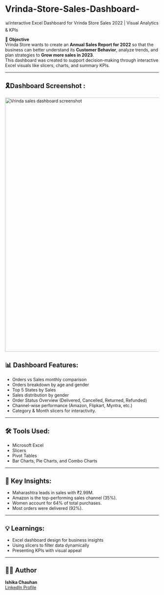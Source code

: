 # Vrinda-Store-Sales-Dashboard-
📊Interactive Excel Dashboard for Vrinda Store Sales 2022 | Visual Analytics &amp; KPIs

🎯 **Objective**  
Vrinda Store wants to create an **Annual Sales Report for 2022** so that the business can better understand its **Customer Behavior**, analyze trends, and plan strategies to **Grow more sales in 2023**.  
This dashboard was created to support decision-making through interactive Excel visuals like slicers, charts, and summary KPIs.

---

## 🎗**Dashboard Screenshot :**



<img width="1920" height="831" alt="Vrinda sales dashboard screenshot" src="https://github.com/user-attachments/assets/2e9fb0fc-2969-4463-a02d-55f3d07c2529" />


## 📊 Dashboard Features:
- Orders vs Sales monthly comparison
- Orders breakdown by age and gender
- Top 5 States by Sales
- Sales distribution by gender
- Order Status Overview (Delivered, Cancelled, Returned, Refunded)
- Channel-wise performance (Amazon, Flipkart, Myntra, etc.)
- Category & Month slicers for interactivity.

---

## 🛠 Tools Used:
- Microsoft Excel
- Slicers
- Pivot Tables
- Bar Charts, Pie Charts, and Combo Charts

---

## 🧠 Key Insights:
- Maharashtra leads in sales with ₹2.99M.
- Amazon is the top-performing sales channel (35%).
- Women account for 64% of total purchases.
- Most orders were delivered (92%).

---

## 💡 Learnings:
- Excel dashboard design for business insights
- Using slicers to filter data dynamically
- Presenting KPIs with visual appeal

---

## 👩‍💻 Author

**Ishika Chauhan**   
[LinkedIn Profile](https://www.linkedin.com/in/ishika-chauhan-059345281)

